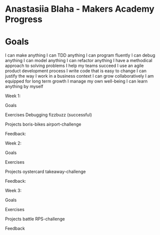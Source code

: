 # Anastasiia Blaha - Makers Academy Progress


# Goals
I can make anything I can TDD anything I can program fluently I can debug anything I can model anything I can refactor anything I have a methodical approach to solving problems I help my teams succeed I use an agile product development process I write code that is easy to change I can justify the way I work in a business context I can grow collaboratively I am equipped for long term growth I manage my own well-being I can learn anything by myself


Week 1:

Goals

Exercises
Debugging fizzbuzz (successful)

Projects
boris-bikes
airport-challenge

Feedback:


Week 2:

Goals

Exercises

Projects
oystercard
takeaway-challenge

Feedback:


Week 3:

Goals

Exercises

Projects
battle
RPS-challenge

Feedback



